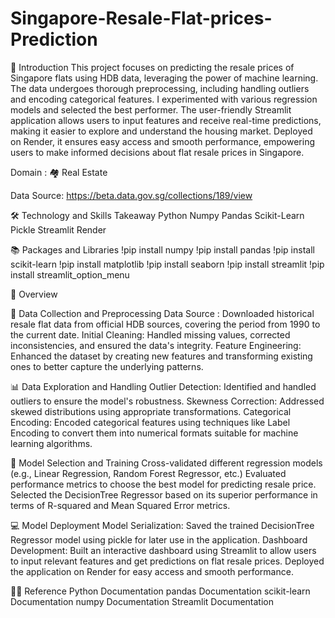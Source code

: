 # Singapore-Resale-Flat-prices-Prediction




📘 Introduction
This project focuses on predicting the resale prices of Singapore flats using HDB data, leveraging the power of machine learning. The data undergoes thorough preprocessing, including handling outliers and encoding categorical features. I experimented with various regression models and selected the best performer. The user-friendly Streamlit application allows users to input features and receive real-time predictions, making it easier to explore and understand the housing market. Deployed on Render, it ensures easy access and smooth performance, empowering users to make informed decisions about flat resale prices in Singapore.

Domain : 🏘️ Real Estate

Data Source: https://beta.data.gov.sg/collections/189/view


🛠 Technology and Skills Takeaway
Python
Numpy
Pandas
Scikit-Learn
Pickle
Streamlit
Render


📚 Packages and Libraries
!pip install numpy
!pip install pandas
!pip install scikit-learn
!pip install matplotlib
!pip install seaborn
!pip install streamlit
!pip install streamlit_option_menu


📘 Overview


🔁 Data Collection and Preprocessing
Data Source : Downloaded historical resale flat data from official HDB sources, covering the period from 1990 to the current date.
Initial Cleaning: Handled missing values, corrected inconsistencies, and ensured the data's integrity.
Feature Engineering: Enhanced the dataset by creating new features and transforming existing ones to better capture the underlying patterns.


📊 Data Exploration and Handling
Outlier Detection: Identified and handled outliers to ensure the model's robustness.
Skewness Correction: Addressed skewed distributions using appropriate transformations.
Categorical Encoding: Encoded categorical features using techniques like Label Encoding to convert them into numerical formats suitable for machine learning algorithms.


🤖 Model Selection and Training
Cross-validated different regression models (e.g., Linear Regression, Random Forest Regressor, etc.)
Evaluated performance metrics to choose the best model for predicting resale price.
Selected the DecisionTree Regressor based on its superior performance in terms of R-squared and Mean Squared Error metrics.


💻 Model Deployment
Model Serialization: Saved the trained DecisionTree Regressor model using pickle for later use in the application.
Dashboard Development: Built an interactive dashboard using Streamlit to allow users to input relevant features and get predictions on flat resale prices.
Deployed the application on Render for easy access and smooth performance.


👨‍🏫 Reference
Python Documentation
pandas Documentation
scikit-learn Documentation
numpy Documentation
Streamlit Documentation
